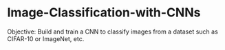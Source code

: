 # Image-Classification-with-CNNs
Objective: Build and train a CNN to classify images from a dataset such as CIFAR-10 or ImageNet, etc. 
